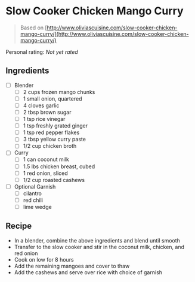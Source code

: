 <!-- Needs Manual Review -->

<!-- Do not modify sections with "AUTO-*". They are updated by make.py -->

# Slow Cooker Chicken Mango Curry

> Based on [http://www.oliviascuisine.com/slow-cooker-chicken-mango-curry/](http://www.oliviascuisine.com/slow-cooker-chicken-mango-curry/)

<!-- rating=0; (User can specify rating on scale of 1-5) -->
<!-- AUTO-UserRating -->
Personal rating: *Not yet rated*
<!-- /AUTO-UserRating -->

<!-- TODO: Capture image for Slow Cooker Chicken Mango Curry -->

## Ingredients

* [ ] Blender
    * [ ] 2 cups frozen mango chunks
    * [ ] 1 small onion, quartered
    * [ ] 4 cloves garlic
    * [ ] 2 tbsp brown sugar
    * [ ] 1 tsp rice vinegar
    * [ ] 1 tsp freshly grated ginger
    * [ ] 1 tsp red pepper flakes
    * [ ] 3 tbsp yellow curry paste
    * [ ] 1/2 cup chicken broth
* [ ] Curry
    * [ ] 1 can coconut milk
    * [ ] 1.5 lbs chicken breast, cubed
    * [ ] 1 red onion, sliced
    * [ ] 1/2 cup roasted cashews
* [ ] Optional Garnish
    * [ ] cilantro
    * [ ] red chili
    * [ ] lime wedge

## Recipe

* In a blender, combine the above ingredients and blend until smooth
* Transfer to the slow cooker and stir in the coconut milk, chicken, and red onion
* Cook on low for 8 hours
* Add the remaining mangoes and cover to thaw
* Add the cashews and serve over rice with choice of garnish
